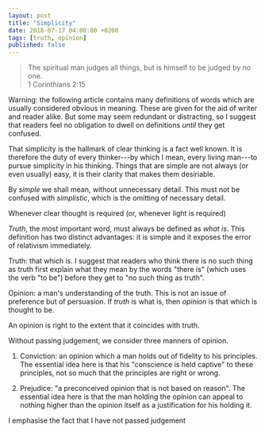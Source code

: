 ```yaml
---
layout: post
title: "Simplicity"
date: 2018-07-17 04:00:00 +0200
tags: [truth, opinion]
published: false
---
```


> The spiritual man judges all things, but is himself to be judged by no one.  
> 1 Corinthians 2:15

Warning: the following article contains many definitions of words which are usually considered
obvious in meaning. These are given for the aid of writer and reader alike. But some may seem
redundant or distracting, so I suggest that readers feel no obligation to dwell on definitions
_until_ they get confused.

That simplicity is the hallmark of clear thinking is a fact well known. It is therefore the duty of
every thinker---by which I mean, every living man---to pursue simplicity in his thinking. Things
that are simple are not always (or even usually) easy, it is their clarity that makes them
desiriable.

By _simple_ we shall mean, without unnecessary detail. This must not be confused with
_simplistic_, which is the omitting of necessary detail.

Whenever clear thought is required (or, whenever light is required) 

_Truth_, the most important word, must always be defined as _what is_. This definition has two
distinct advantages: it is simple and it exposes the error of relativism immediately.

Truth: that which is. I suggest that readers who think there is no such thing as truth first explain
what they mean by the words "there is" (which uses the verb "to be") before they get to "no such
thing as truth".

Opinion: a man's understanding of the truth. This is not an issue of preference but of persuasion.
If _truth_ is what is, then _opinion_ is that which is thought to be.

An opinion is right to the extent that it coincides with truth.

Without passing judgement, we consider three manners of opinion.

1. Conviction: an opinion which a man holds out of fidelity to his principles. The essential idea
   here is that his "conscience is held captive" to these principles, not so much that the
   principles are right or wrong.

2. Prejudice: "a preconceived opinion that is not based on reason". The essential idea here is
  that the man holding the opinion can appeal to nothing higher than the opinion itself as a
  justification for his holding it.

  I emphasise the fact that I have not passed judgement 

